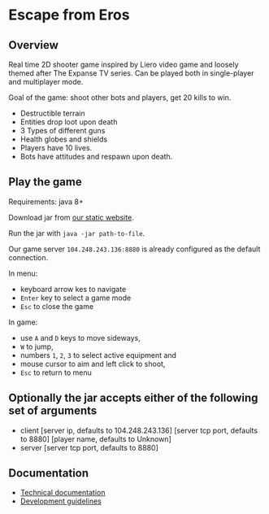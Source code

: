 # Escape from Eros

## Overview

Real time 2D shooter game inspired by Liero video game and loosely themed after The Expanse TV series.
Can be played both in single-player and multiplayer mode.

Goal of the game: shoot other bots and players, get 20 kills to win. 

* Destructible terrain
* Entities drop loot upon death
* 3 Types of different guns
* Health globes and shields
* Players have 10 lives.
* Bots have attitudes and respawn upon death.

## Play the game

Requirements: java 8+

Download jar from [our static website](http://104.248.243.136/).

Run the jar with `java -jar path-to-file`.

Our game server `104.248.243.136:8880` is already configured as the default connection.

In menu:
* keyboard arrow kes to navigate
* `Enter` key to select a game mode
* `Esc` to close the game

In game: 
* use `A` and `D` keys to move sideways, 
* `W` to jump, 
* numbers `1`, `2`, `3` to select active equipment and 
* mouse cursor to aim and left click to shoot,
* `Esc` to return to menu

## Optionally the jar accepts either of the following set of arguments

* client [server ip, defaults to 104.248.243.136] [server tcp port, defaults to 8880] [player name, defaults to Unknown]
* server [server tcp port, defaults to 8880]

## Documentation

* [Technical documentation](docs/technical.md)
* [Development guidelines](docs/development.md)
